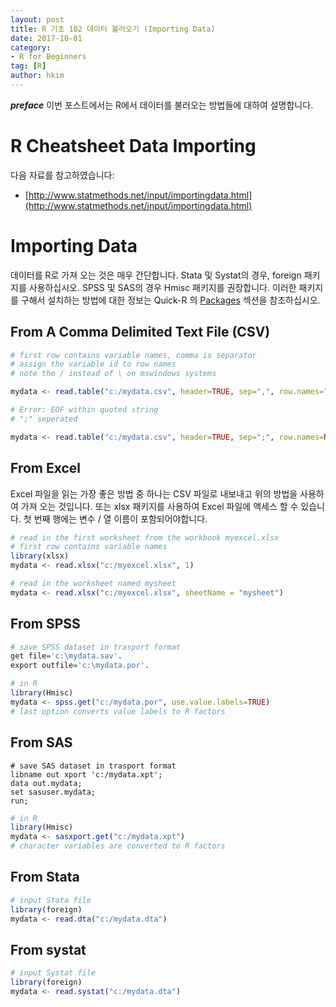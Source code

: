 ```yaml
---
layout: post  
title: R 기초 102 데이터 불러오기 (Importing Data)  
date: 2017-10-01  
category:
- R for Beginners
tag: [R]  
author: hkim  
---
```


***preface*** 이번 포스트에서는 R에서 데이터를 불러오는 방법들에 대하여 설명합니다.

# R Cheatsheet Data Importing

다음 자료를 참고하였습니다:  
- [http://www.statmethods.net/input/importingdata.html](http://www.statmethods.net/input/importingdata.html)

# Importing Data

데이터를 R로 가져 오는 것은 매우 간단합니다. Stata 및 Systat의 경우, foreign 패키지를 사용하십시오. SPSS 및 SAS의 경우 Hmisc 패키지를 권장합니다. 이러한 패키지를 구해서 설치하는 방법에 대한 정보는 Quick-R 의 [Packages](http://www.statmethods.net/interface/packages.html) 섹션을 참조하십시오.

## From A Comma Delimited Text File (CSV)

```r
# first row contains variable names, comma is separator
# assign the variable id to row names
# note the / instead of \ on mswindows systems

mydata <- read.table("c:/mydata.csv", header=TRUE, sep=",", row.names="id")

# Error: EOF within quoted string
# ";" seperated

mydata <- read.table("c:/mydata.csv", header=TRUE, sep=";", row.names=NULL, quote="", stringsAsFactors=FALSE, nrows=1000)
```

## From Excel

Excel 파일을 읽는 가장 좋은 방법 중 하나는 CSV 파일로 내보내고 위의 방법을 사용하여 가져 오는 것입니다. 또는 xlsx 패키지를 사용하여 Excel 파일에 액세스 할 수 있습니다. 첫 번째 행에는 변수 / 열 이름이 포함되어야합니다.

```r
# read in the first worksheet from the workbook myexcel.xlsx
# first row contains variable names
library(xlsx)
mydata <- read.xlsx("c:/myexcel.xlsx", 1)

# read in the worksheet named mysheet
mydata <- read.xlsx("c:/myexcel.xlsx", sheetName = "mysheet")
```


## From SPSS

```r
# save SPSS dataset in trasport format
get file='c:\mydata.sav'.
export outfile='c:\mydata.por'.

# in R
library(Hmisc)
mydata <- spss.get("c:/mydata.por", use.value.labels=TRUE)
# last option converts value labels to R factors
```

## From SAS

```SAS
# save SAS dataset in trasport format
libname out xport 'c:/mydata.xpt';
data out.mydata;
set sasuser.mydata;
run;
```

```r
# in R
library(Hmisc)
mydata <- sasxport.get("c:/mydata.xpt")
# character variables are converted to R factors
```

## From Stata

```r
# input Stata file
library(foreign)
mydata <- read.dta("c:/mydata.dta")
```

## From systat

```r
# input Systat file
library(foreign)
mydata <- read.systat("c:/mydata.dta")
```
